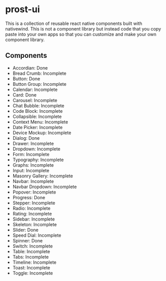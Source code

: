 # prost-ui
This is a collection of reusable react native components built with nativewind. This is not a component library but instead code that you copy paste into your own apps so that you can customize and make your own component library.

## Components
- Accordian: Done
- Bread Crumb: Incomplete
- Button: Done
- Button Group: Incomplete
- Calendar: Incomplete
- Card: Done
- Carousel: Incomplete
- Chat Bubble: Incomplete
- Code Block: Incomplete
- Collapsible: Incomplete
- Context Menu: Incomplete
- Date Picker: Incomplete
- Device Mockup: Incomplete
- Dialog: Done
- Drawer: Incomplete
- Dropdown: Incomplete
- Form: Incomplete
- Typography: Incomplete
- Graphs: Incomplete
- Input: Incomplete
- Masonry Gallery: Incomplete
- Navbar: Incomplete
- Navbar Dropdown: Incomplete
- Popover: Incomplete
- Progress: Done
- Stepper: Incomplete
- Radio: Incomplete
- Rating: Incomplete
- Sidebar: Incomplete
- Skeleton: Incomplete
- Slider: Done
- Speed Dial: Incomplete
- Spinner: Done
- Switch: Incomplete
- Table: Incomplete
- Tabs: Incomplete
- Timeline: Incomplete
- Toast: Incomplete
- Toggle: Incomplete
